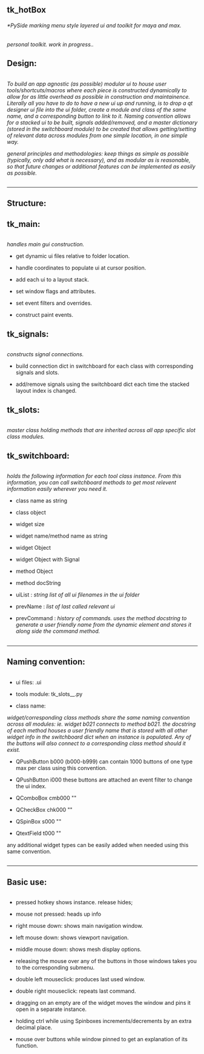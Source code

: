 ## tk_hotBox
###### *PySide marking menu style layered ui and toolkit for maya and max.


*personal toolkit. work in progress..*

## Design:
######
*To build an app agnostic (as possible) modular ui to house user tools/shortcuts/macros where each piece is constructed dynamically to allow 
for as little overhead as possible in construction and maintainence. Literally all you have to do to have 
a new ui up and running, is to drop a qt designer ui file into the ui folder, create a module and class of the 
same name, and a corresponding button to link to it. Naming convention allows for a stacked ui to be built, signals added/removed, and a master dictionary 
(stored in the switchboard module) to be created that allows getting/setting of relevant data across modules from one 
simple location, in one simple way.*

*general principles and methodologies:
keep things as simple as possible (typically, only add what is necessary), and as modular as is reasonable, so that future changes or additional features can be implemented as easily as possible.*

##
-----------------------------------------------
 Structure:
-----------------------------------------------

## tk_main: 
######
*handles main gui construction.*

* get dynamic ui files relative to folder location.

* handle coordinates to populate ui at cursor position.

* add each ui to a layout stack.

* set window flags and attributes.

* set event filters and overrides.

* construct paint events.


## tk_signals: 
######
*constructs signal connections.*

* build connection dict in switchboard for each class with corresponding signals and slots.

* add/remove signals using the switchboard dict each time the stacked layout index is changed.



## tk_slots: 
######
*master class holding methods that are inherited across all app specific slot class modules.*



## tk_switchboard: 
######
*holds the following information for each tool class instance. From this information, you can call switchboard methods to 
get most relevent information easily wherever you need it.*

* class name as string

* class object

* widget size

* widget name/method name as string

* widget Object

* widget Object with Signal

* method Object

* method docString

* uiList : *string list of all ui filenames in the ui folder*

* prevName : *list of last called relevant ui*

* prevCommand : *history of commands. uses the method docstring to generate a user friendly name from the dynamic element and stores it along side the command method.*



##
-----------------------------------------------
 Naming convention:
-----------------------------------------------

######
* ui files:     <name>.ui
 
* tools module: tk_slots_<app>_<name>.py
 
* class name:   <Name>

*widget/corresponding class methods share the same naming convention across all modules: ie. widget b021 connects to method b021.
the docstring of each method houses a user friendly name that is stored with all other widget info in the switchboard dict when an
instance is populated. Any of the buttons will also connect to a corresponding class method should it exist.*

* QPushButton   b000    (b000-b999) can contain 1000 buttons of one type max per class using this convention.

* QPushButton   i000    these buttons are attached an event filter to change the ui index.

* QComboBox     cmb000  ""

* QCheckBox     chk000  ""

* QSpinBox      s000    ""

* QtextField    t000    ""

any additional widget types can be easily added when needed using this same convention.


##
-----------------------------------------------
 Basic use:
-----------------------------------------------

######
* pressed hotkey shows instance. release hides;

* mouse not pressed: heads up info

* right mouse down: shows main navigation window.

* left mouse down: shows viewport navigation.

* middle mouse down: shows mesh display options.

* releasing the mouse over any of the buttons in those windows takes you to the corresponding submenu.

* double left mouseclick: produces last used window.

* double right mouseclick: repeats last command.

* dragging on an empty are of the widget moves the window and pins it open in a separate instance.

* holding ctrl while using Spinboxes increments/decrements by an extra decimal place.

* mouse over buttons while window pinned to get an explanation of its function.
